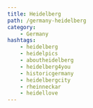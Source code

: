 ```yaml
---
title: Heidelberg
path: /germany-heidelberg
category: 
    - Germany
hashtags:
    - heidelberg 
    - heidelpics
    - aboutheidelberg 
    - heidelberg4you 
    - historicgermany
    - heidelbergcity
    - rheinneckar
    - heidellove
---
```







